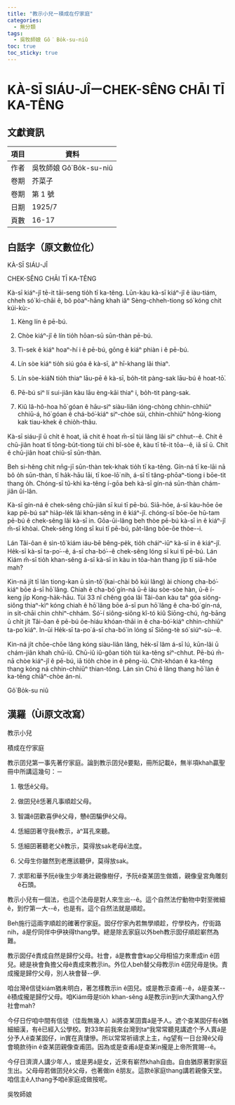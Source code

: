 ```yaml
---
title: "教示小兒ー積成在佇家庭"
categories:
  - 無分類
tags:
  - 吳牧師娘 Gô͘ Bo̍k-su-niû
toc: true
toc_sticky: true
---
```


# KÀ-SĪ SIÁU-JÎーCHEK-SÊNG CHĀI TĪ KA-TÊNG

## 文獻資訊

| 項目 | 資料 |
|---|---|
| 作者 | 吳牧師娘 Gô͘ Bo̍k-su-niû |
| 卷期 | 芥菜子 |
| 卷期 | 第 1 號 |
| 日期 | 1925/7 |
| 頁數 | 16-17 |

## 白話字（原文數位化）

KÀ-SĪ SIÁU-JÎ

CHEK-SÊNG CHĀI TĪ KA-TÊNG

Kà-sī kiáⁿ-jî tē-it tāi-seng tio̍h tī ka-têng. Lūn-kàu kà-sī kiáⁿ-jî ê iàu-tiám, chheh só͘ kì-chāi ê, bô pòaⁿ-hāng khah iâⁿ Sèng-chheh-tiong só͘ kóng chit kúi-kù:-

1. Kèng lín ê pē-bú.

2. Chòe kiáⁿ-jî ê lín tio̍h hōan-sū sūn-thàn pē-bú.

3. Tì-sek ê kiáⁿ hoaⁿ-hí i ê pē-bú, gōng ê kiáⁿ phiàn i ê pē-bú.

4. Lín sòe kiáⁿ tio̍h siú góa ê kà-sī, àⁿ hī-khang lâi thiaⁿ.

5. Lín sòe-kiáN tio̍h thiaⁿ lāu-pē ê kà-sī, bo̍h-tit pàng-sak lāu-bú ê hoat-tō͘.

6. Pē-bú siⁿ lí sui-jiân kàu lāu èng-kāi thiaⁿ i, bo̍h-tit pàng-sak.

7. Kiû Iâ-hô-hoa hō͘ góan ê hāu-siⁿ siàu-liân ióng-chòng chhin-chhiūⁿ chhiū-á, hó͘ góan ê chá-bó͘-kiáⁿ siⁿ-chòe súi, chhin-chhiūⁿ hông-kiong kak tiau-khek ê chio̍h-thâu.

Kà-sī siáu-jî ū chi̍t ê hoat, iā chit ê hoat m̄-sī tùi lâng lâi siⁿ chhut--ê. Chit ê chū-jiân hoat tī tōng-bu̍t-tiong tùi chì bî-sòe ê, kàu tī tē-it tōa--ê, iā sī ū. Chit ê chū-jiân hoat chiū-sī sūn-thàn.

Beh si-hêng chit nn̄g-jī sūn-thàn tek-khak tio̍h tī ka-têng. Gín-ná tī ke-lāi nā bô o̍h sūn-thàn, tī ha̍k-hāu lāi, tī koe-lō͘ nih, á-sī tī tâng-phōaⁿ-tiong i bōe-tit thang o̍h. Chóng-sī tû-khì ka-têng í-gōa beh kà-sī gín-ná sūn-thàn chám-jiân ûi-lân.

Kà-sī gín-ná ê chek-sêng chū-jiân sī kui tī pē-bú. Siā-hōe, á-sī kàu-hōe ōe kap pē-bú saⁿ hia̍p-le̍k lâi khan-sêng in ê kiáⁿ-jî. chóng-sī bōe-ōe hū-tam pē-bú ê chek-sêng lâi kà-sī in. Gōa-ūi-lâng beh thòe pē-bú kà-sī in ê kiáⁿ-jî m̄-sī khòai. Chek-sêng lóng sī kui tī pē-bú, pa̍t-lâng bōe-ōe thòe--i.

Lán Tâi-ôan ê sìn-tô͘ kiám iáu-bē bêng-pe̍k, tio̍h cháiⁿ-iūⁿ kà-sī in ê kiáⁿ-jî. He̍k-sī kà-sī ta-po͘--ê, á-sī cha-bó͘--ê chek-sêng lóng sī kui tī pē-bú. Lán Kiám m̄-sī tio̍h khan-sêng á-sī kà-sī in kàu in tōa-hàn thang ji̍p tī siā-hōe mah?

Kin-ná ji̍t tī lán tiong-kan ū sìn-tô͘ (kai-chài bô kúi lâng) ài chiong cha-bó͘-kiáⁿ bōe á-sī hō͘ lâng. Chiah ê cha-bó͘ gín-ná ū-ê iáu sòe-sòe hàn, ū-ê í-keng ji̍p Kong-ha̍k-hāu. Tùi 33 nî chêng góa lâi Tâi-ôan kàu taⁿ góa siông-siông thiaⁿ-kìⁿ kóng chiah ê hō͘ lâng bōe á-sī pun hō͘ lâng ê cha-bó͘ gín-ná, in si̍t-chāi chin chhiⁿ-chhám. Só͘-í siông-siông kî-tó kiû Siōng-chú, ǹg-bāng ū chi̍t ji̍t Tâi-ôan ê pē-bú ōe-hiáu khóan-thāi in ê cha-bó͘-kiáⁿ chhin-chhiūⁿ ta-po͘ kiáⁿ. In-ūi He̍k-sī ta-po͘ á-sī cha-bó͘ in lóng sī Siōng-tè só͘ siúⁿ-sù--ê.

Kin-ná ji̍t chōe-chōe lâng kóng siàu-liân lâng, he̍k-sī lâm á-sī lú, kūn-lâi ū chám-jiân khah chū-iû. Chū-iû iû-gôan tio̍h tùi ka-têng siⁿ-chhut. Pē-bú m̄-nā chòe kiáⁿ-jî ê pē-bú, iā tio̍h chòe in ê pêng-iú. Chit-khóan ê ka-têng thang kóng ná chhin-chhiūⁿ thian-tông. Lán sìn Chú ê lâng thang hō͘ lán ê ka-têng chiâⁿ-chòe án-ni.

Gô͘ Bo̍k-su niû

## 漢羅（Ùi原文改寫）

教示小兒

積成在佇家庭

教示囝兒第一事先著佇家庭。論到教示囝兒ê要點，冊所記載ê，無半項khah贏聖冊中所講這幾句：－

1. 敬恁ê父母。

2. 做囝兒ê恁著凡事順趁父母。

3. 智識ê囝歡喜伊ê父母，戇ê囝騙伊ê父母。

4. 恁細囝著守我ê教示，àⁿ耳孔來聽。

5. 恁細囝著聽老父ê教示，莫得放sak老母ê法度。

6. 父母生你雖然到老應該聽伊，莫得放sak。

7. 求耶和華予阮ê後生少年勇壯親像樹仔，予阮ê查某囝生做媠，親像皇宮角雕刻ê石頭。

教示小兒有一個法，也這个法毋是對人來生出--ê。這个自然法佇動物中對至微細ê，到佇第一大--ê，也是有。這个自然法就是順趁。

Beh施行這兩字順趁的確著佇家庭。囡仔佇家內若無學順趁，佇學校內，佇街路nih，á是佇同伴中伊袂得thang學。總是除去家庭以外beh教示囡仔順趁嶄然為難。

教示囡仔ê責成自然是歸佇父母。社會，á是教會會kap父母相協力來牽成in ê囝兒。總是袂會負擔父母ê責成來教示in。外位人beh替父母教示in ê囝兒毋是快。責成攏是歸佇父母，別人袂會替--伊.

咱台灣ê信徒kiám猶未明白，著怎樣教示in ê囝兒。或是教示查甫--ê，á是查某--ê積成攏是歸佇父母。咱Kiám毋是tio̍h khan-sêng á是教示in到in大漢thang入佇社會mah?

今仔日佇咱中間有信徒（佳哉無幾人）ài將查某囝賣á是予人。遮个查某囡仔有ê猶細細漢，有ê已經入公學校。對33年前我來台灣到taⁿ我常常聽見講遮个予人賣á是分予人ê查某囡仔，in實在真悽慘。所以常常祈禱求上主，ǹg望有一日台灣ê父母會曉款待in ê查某囝親像查甫囝。因為或是查甫á是查某in攏是上帝所賞賜--ê。

今仔日濟濟人講少年人，或是男á是女，近來有嶄然khah自由。自由猶原著對家庭生出。父母毋若做囝兒ê父母，也著做in ê朋友。這款ê家庭thang講若親像天堂。咱信主ê人thang予咱ê家庭成做按呢。

吳牧師娘
